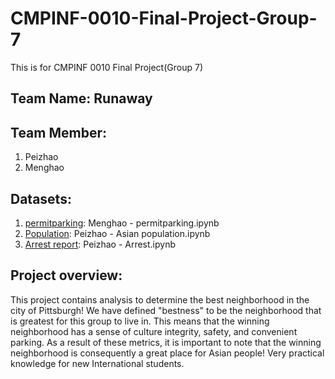 # CMPINF-0010-Final-Project-Group-7
This is for CMPINF 0010 Final Project(Group 7)

## Team Name: Runaway

## Team Member: 
1. Peizhao
2. Menghao

## Datasets:
1. [permitparking](https://data.wprdc.org/dataset/residential-permit-parking-program-areas): Menghao - permitparking.ipynb   
2. [Population](https://data.wprdc.org/dataset/2020-census-redistricting-data-extracts/resource/a8414ed5-c50f-417e-bb67-82b734660da6): Peizhao - Asian population.ipynb
3. [Arrest report](https://data.wprdc.org/dataset/arrest-data): Peizhao - Arrest.ipynb 
  
## Project overview:  
This project contains analysis to determine the best neighborhood in the city of Pittsburgh! We have defined "bestness" to be the neighborhood that is greatest for this group to live in. This means that the winning neighborhood has a sense of culture integrity, safety, and convenient parking. As a result of these metrics, it is important to note that the winning neighborhood is consequently a great place for Asian people! Very practical knowledge for new International students.
